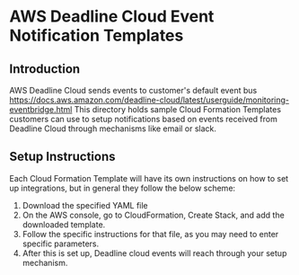 # AWS Deadline Cloud Event Notification Templates

## Introduction
AWS Deadline Cloud sends events to customer's default event bus https://docs.aws.amazon.com/deadline-cloud/latest/userguide/monitoring-eventbridge.html
This directory holds sample Cloud Formation Templates customers can use to setup notifications based on events received from Deadline Cloud
through mechanisms like email or slack.

## Setup Instructions
Each Cloud Formation Template will have its own instructions on how to set up integrations, but in general they follow the below scheme:

1. Download the specified YAML file
2. On the AWS console, go to CloudFormation, Create Stack, and add the downloaded template.
3. Follow the specific instructions for that file, as you may need to enter specific parameters.
4. After this is set up, Deadline cloud events will reach through your setup mechanism.
